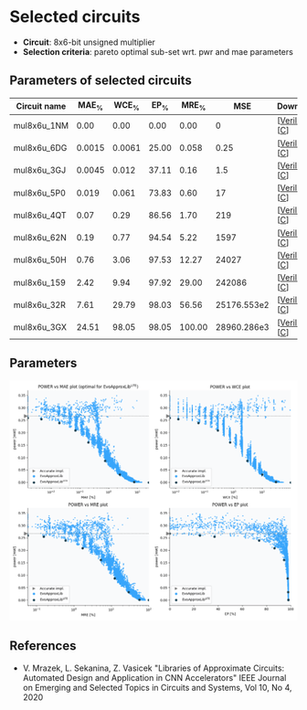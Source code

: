 
Selected circuits
===================
 - **Circuit**: 8x6-bit unsigned multiplier
 - **Selection criteria**: pareto optimal sub-set wrt. pwr and mae parameters

Parameters of selected circuits
----------------------------

| Circuit name | MAE<sub>%</sub> | WCE<sub>%</sub> | EP<sub>%</sub> | MRE<sub>%</sub> | MSE | Download |
| --- |  --- | --- | --- | --- | --- | --- | 
| mul8x6u_1NM | 0.00 | 0.00 | 0.00 | 0.00 | 0 |  [[Verilog](mul8x6u_1NM.v)]  [[C](mul8x6u_1NM.c)] |
| mul8x6u_6DG | 0.0015 | 0.0061 | 25.00 | 0.058 | 0.25 |  [[Verilog](mul8x6u_6DG.v)]  [[C](mul8x6u_6DG.c)] |
| mul8x6u_3GJ | 0.0045 | 0.012 | 37.11 | 0.16 | 1.5 |  [[Verilog](mul8x6u_3GJ.v)]  [[C](mul8x6u_3GJ.c)] |
| mul8x6u_5P0 | 0.019 | 0.061 | 73.83 | 0.60 | 17 |  [[Verilog](mul8x6u_5P0.v)]  [[C](mul8x6u_5P0.c)] |
| mul8x6u_4QT | 0.07 | 0.29 | 86.56 | 1.70 | 219 |  [[Verilog](mul8x6u_4QT.v)]  [[C](mul8x6u_4QT.c)] |
| mul8x6u_62N | 0.19 | 0.77 | 94.54 | 5.22 | 1597 |  [[Verilog](mul8x6u_62N.v)]  [[C](mul8x6u_62N.c)] |
| mul8x6u_50H | 0.76 | 3.06 | 97.53 | 12.27 | 24027 |  [[Verilog](mul8x6u_50H.v)]  [[C](mul8x6u_50H.c)] |
| mul8x6u_159 | 2.42 | 9.94 | 97.92 | 29.00 | 242086 |  [[Verilog](mul8x6u_159.v)]  [[C](mul8x6u_159.c)] |
| mul8x6u_32R | 7.61 | 29.79 | 98.03 | 56.56 | 25176.553e2 |  [[Verilog](mul8x6u_32R.v)]  [[C](mul8x6u_32R.c)] |
| mul8x6u_3GX | 24.51 | 98.05 | 98.05 | 100.00 | 28960.286e3 |  [[Verilog](mul8x6u_3GX.v)]  [[C](mul8x6u_3GX.c)] |
    
Parameters
--------------
![Parameters figure](fig.png)

References
--------------
   - V. Mrazek, L. Sekanina, Z. Vasicek "Libraries of Approximate Circuits: Automated Design and Application in CNN Accelerators" IEEE Journal on Emerging and Selected Topics in Circuits and Systems, Vol 10, No 4, 2020

             